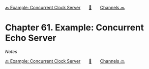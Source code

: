 [🔙 Example: Concurrent Clock Server][previous-chapter]&nbsp;&nbsp;&nbsp;&nbsp;&nbsp;&nbsp;&nbsp;[🏡][readme]&nbsp;&nbsp;&nbsp;&nbsp;&nbsp;&nbsp;&nbsp;[Channels 🔜][upcoming-chapter]

# Chapter 61. Example: Concurrent Echo Server

_Notes_

[🔙 Example: Concurrent Clock Server][previous-chapter]&nbsp;&nbsp;&nbsp;&nbsp;&nbsp;&nbsp;&nbsp;[🏡][readme]&nbsp;&nbsp;&nbsp;&nbsp;&nbsp;&nbsp;&nbsp;[Channels 🔜][upcoming-chapter]

[readme]: README.md
[previous-chapter]: ch060-example-concurrent-clock-server.md
[upcoming-chapter]: ch062-channels.md